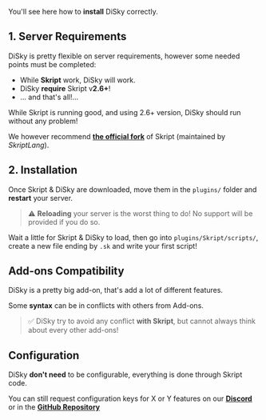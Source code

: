 You'll see here how to **install** DiSky correctly.

## 1. Server Requirements

DiSky is pretty flexible on server requirements, however some needed points must be completed:

* While **Skript** work, DiSky will work.
* DiSky __**require**__ Skript v**2.6+**!
* ... and that's all!...

While Skript is running good, and using 2.6+ version, DiSky should run without any problem!

We however recommend [**the __official__ fork**](https://github.com/SkriptLang/Skript/releases/latest) of Skript (maintained by *SkriptLang*).

## 2. Installation

Once Skript & DiSky are downloaded, move them in the `plugins/` folder and __**restart**__ your server.

> :warning: **Reloading** your server is the worst thing to do! No support will be provided if you do so.

Wait a little for Skript & DiSky to load, then go into `plugins/Skript/scripts/`, create a new file ending by `.sk` and write your first script!

## Add-ons Compatibility

DiSky is a pretty big add-on, that's add a lot of different features.

Some **syntax** can be in conflicts with others from Add-ons.

> :white_check_mark: DiSky try to avoid any conflict **with Skript**, but cannot always think about every other add-ons!

## Configuration

DiSky **don't need** to be configurable, everything is done through Skript code.

You can still request configuration keys for X or Y features on our **[Discord](../discord)** or in the **[GitHub Repository](https://github.com/DiSkyOrg/DiSky)**